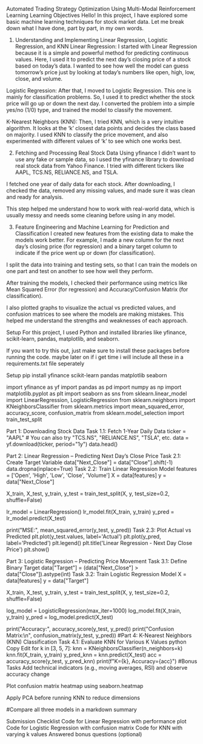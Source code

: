 Automated Trading Strategy Optimization Using Multi-Modal Reinforcement Learning
Learning Objectives
Hello! In this project, I have explored some basic machine learning techniques for stock market data. Let me break down what I have done, part by part, in my own words.

1. Understanding and Implementing Linear Regression, Logistic Regression, and KNN
   Linear Regression:
   I started with Linear Regression because it is a simple and powerful method for predicting continuous values. Here, I used it to predict the next day’s closing price of a stock based on today’s data. I wanted to see how well the model can guess tomorrow’s price just by looking at today’s numbers like open, high, low, close, and volume.

Logistic Regression:
After that, I moved to Logistic Regression. This one is mainly for classification problems. So, I used it to predict whether the stock price will go up or down the next day. I converted the problem into a simple yes/no (1/0) type, and trained the model to classify the movement.

K-Nearest Neighbors (KNN):
Then, I tried KNN, which is a very intuitive algorithm. It looks at the ‘k’ closest data points and decides the class based on majority. I used KNN to classify the price movement, and also experimented with different values of ‘k’ to see which one works best.

2. Fetching and Processing Real Stock Data Using yfinance
   I didn’t want to use any fake or sample data, so I used the yfinance library to download real stock data from Yahoo Finance. I tried with different tickers like AAPL, TCS.NS, RELIANCE.NS, and TSLA.

I fetched one year of daily data for each stock. After downloading, I checked the data, removed any missing values, and made sure it was clean and ready for analysis.

This step helped me understand how to work with real-world data, which is usually messy and needs some cleaning before using in any model.

3. Feature Engineering and Machine Learning for Prediction and Classification
   I created new features from the existing data to make the models work better. For example, I made a new column for the next day’s closing price (for regression) and a binary target column to indicate if the price went up or down (for classification).

I split the data into training and testing sets, so that I can train the models on one part and test on another to see how well they perform.

After training the models, I checked their performance using metrics like Mean Squared Error (for regression) and Accuracy/Confusion Matrix (for classification).

I also plotted graphs to visualize the actual vs predicted values, and confusion matrices to see where the models are making mistakes. This helped me understand the strengths and weaknesses of each approach.

Setup
For this project, I used Python and installed libraries like yfinance, scikit-learn, pandas, matplotlib, and seaborn.

If you want to try this out, just make sure to install these packages before running the code.
maybe later on if i get time i will include all these in a requirements.txt file seperately

Setup
pip install yfinance scikit-learn pandas matplotlib seaborn

import yfinance as yf import pandas as pd import numpy as np import matplotlib.pyplot as plt import seaborn as sns from sklearn.linear_model import LinearRegression, LogisticRegression from sklearn.neighbors import KNeighborsClassifier from sklearn.metrics import mean_squared_error, accuracy_score, confusion_matrix from sklearn.model_selection import train_test_split

Part 1: Downloading Stock Data
Task 1.1: Fetch 1-Year Daily Data ticker = "AAPL" # You can also try "TCS.NS", "RELIANCE.NS", "TSLA", etc. data = yf.download(ticker, period="1y") data.head()

Part 2: Linear Regression – Predicting Next Day’s Close Price
Task 2.1: Create Target Variable data["Next_Close"] = data["Close"].shift(-1) data.dropna(inplace=True) Task 2.2: Train Linear Regression Model features = ['Open', 'High', 'Low', 'Close', 'Volume'] X = data[features] y = data["Next_Close"]

X_train, X_test, y_train, y_test = train_test_split(X, y, test_size=0.2, shuffle=False)

lr_model = LinearRegression() lr_model.fit(X_train, y_train) y_pred = lr_model.predict(X_test)

print("MSE:", mean_squared_error(y_test, y_pred)) Task 2.3: Plot Actual vs Predicted plt.plot(y_test.values, label='Actual') plt.plot(y_pred, label='Predicted') plt.legend() plt.title('Linear Regression - Next Day Close Price') plt.show()

Part 3: Logistic Regression – Predicting Price Movement
Task 3.1: Define Binary Target data["Target"] = (data["Next_Close"] > data["Close"]).astype(int) Task 3.2: Train Logistic Regression Model X = data[features] y = data["Target"]

X_train, X_test, y_train, y_test = train_test_split(X, y, test_size=0.2, shuffle=False)

log_model = LogisticRegression(max_iter=1000) log_model.fit(X_train, y_train) y_pred = log_model.predict(X_test)

print("Accuracy:", accuracy_score(y_test, y_pred)) print("Confusion Matrix:\n", confusion_matrix(y_test, y_pred)) #Part 4: K-Nearest Neighbors (KNN) Classification Task 4.1: Evaluate KNN for Various K Values python Copy Edit for k in [3, 5, 7]: knn = KNeighborsClassifier(n_neighbors=k) knn.fit(X_train, y_train) y_pred_knn = knn.predict(X_test) acc = accuracy_score(y_test, y_pred_knn) print(f"K={k}, Accuracy={acc}") #Bonus Tasks Add technical indicators (e.g., moving averages, RSI) and observe accuracy change

Plot confusion matrix heatmap using seaborn.heatmap

Apply PCA before running KNN to reduce dimensions

#Compare all three models in a markdown summary

Submission Checklist
Code for Linear Regression with performance plot
Code for Logistic Regression with confusion matrix
Code for KNN with varying k values
Answered bonus questions (optional)

